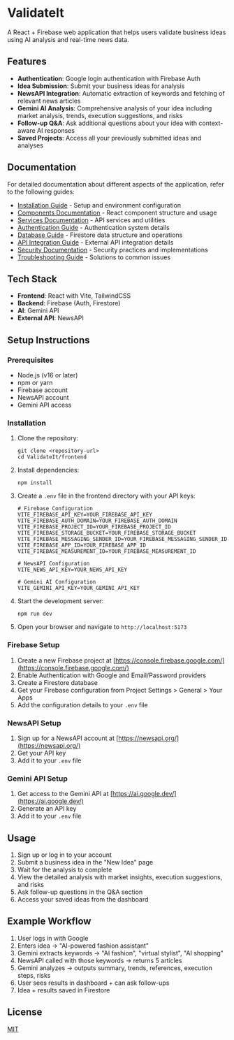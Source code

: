 # ValidateIt

A React + Firebase web application that helps users validate business ideas using AI analysis and real-time news data.

## Features

- **Authentication**: Google login authentication with Firebase Auth
- **Idea Submission**: Submit your business ideas for analysis
- **NewsAPI Integration**: Automatic extraction of keywords and fetching of relevant news articles
- **Gemini AI Analysis**: Comprehensive analysis of your idea including market analysis, trends, execution suggestions, and risks
- **Follow-up Q&A**: Ask additional questions about your idea with context-aware AI responses
- **Saved Projects**: Access all your previously submitted ideas and analyses

## Documentation

For detailed documentation about different aspects of the application, refer to the following guides:

- [Installation Guide](./documentation/INSTALLATION.md) - Setup and environment configuration
- [Components Documentation](./documentation/COMPONENTS.md) - React component structure and usage
- [Services Documentation](./documentation/SERVICES.md) - API services and utilities
- [Authentication Guide](./documentation/AUTHENTICATION.md) - Authentication system details
- [Database Guide](./documentation/DATABASE.md) - Firestore data structure and operations
- [API Integration Guide](./documentation/API_INTEGRATION.md) - External API integration details
- [Security Documentation](./documentation/SECURITY.md) - Security practices and implementations
- [Troubleshooting Guide](./documentation/TROUBLESHOOTING.md) - Solutions to common issues

## Tech Stack

- **Frontend**: React with Vite, TailwindCSS
- **Backend**: Firebase (Auth, Firestore)
- **AI**: Gemini API
- **External API**: NewsAPI

## Setup Instructions

### Prerequisites

- Node.js (v16 or later)
- npm or yarn
- Firebase account
- NewsAPI account
- Gemini API access

### Installation

1. Clone the repository:
   ```
   git clone <repository-url>
   cd ValidateIt/frontend
   ```

2. Install dependencies:
   ```
   npm install
   ```

3. Create a `.env` file in the frontend directory with your API keys:
   ```
   # Firebase Configuration
   VITE_FIREBASE_API_KEY=YOUR_FIREBASE_API_KEY
   VITE_FIREBASE_AUTH_DOMAIN=YOUR_FIREBASE_AUTH_DOMAIN
   VITE_FIREBASE_PROJECT_ID=YOUR_FIREBASE_PROJECT_ID
   VITE_FIREBASE_STORAGE_BUCKET=YOUR_FIREBASE_STORAGE_BUCKET
   VITE_FIREBASE_MESSAGING_SENDER_ID=YOUR_FIREBASE_MESSAGING_SENDER_ID
   VITE_FIREBASE_APP_ID=YOUR_FIREBASE_APP_ID
   VITE_FIREBASE_MEASUREMENT_ID=YOUR_FIREBASE_MEASUREMENT_ID

   # NewsAPI Configuration
   VITE_NEWS_API_KEY=YOUR_NEWS_API_KEY

   # Gemini AI Configuration
   VITE_GEMINI_API_KEY=YOUR_GEMINI_API_KEY
   ```

4. Start the development server:
   ```
   npm run dev
   ```

5. Open your browser and navigate to `http://localhost:5173`

### Firebase Setup

1. Create a new Firebase project at [https://console.firebase.google.com/](https://console.firebase.google.com/)
2. Enable Authentication with Google and Email/Password providers
3. Create a Firestore database
4. Get your Firebase configuration from Project Settings > General > Your Apps
5. Add the configuration details to your `.env` file

### NewsAPI Setup

1. Sign up for a NewsAPI account at [https://newsapi.org/](https://newsapi.org/)
2. Get your API key
3. Add it to your `.env` file

### Gemini API Setup

1. Get access to the Gemini API at [https://ai.google.dev/](https://ai.google.dev/)
2. Generate an API key
3. Add it to your `.env` file

## Usage

1. Sign up or log in to your account
2. Submit a business idea in the "New Idea" page
3. Wait for the analysis to complete
4. View the detailed analysis with market insights, execution suggestions, and risks
5. Ask follow-up questions in the Q&A section
6. Access your saved ideas from the dashboard

## Example Workflow

1. User logs in with Google
2. Enters idea → "AI-powered fashion assistant"
3. Gemini extracts keywords → "AI fashion", "virtual stylist", "AI shopping"
4. NewsAPI called with those keywords → returns 5 articles
5. Gemini analyzes → outputs summary, trends, references, execution steps, risks
6. User sees results in dashboard + can ask follow-ups
7. Idea + results saved in Firestore

## License

[MIT](LICENSE)